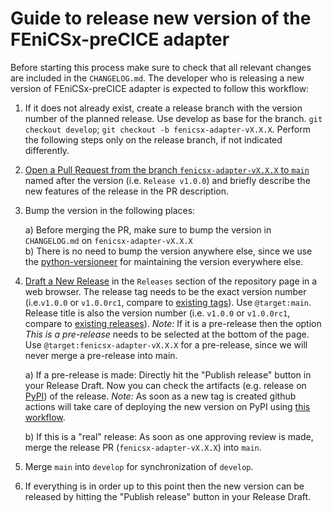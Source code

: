 # Guide to release new version of the FEniCSx-preCICE adapter

Before starting this process make sure to check that all relevant changes are included in the `CHANGELOG.md`. The developer who is releasing a new version of FEniCSx-preCICE adapter is expected to follow this workflow:

1. If it does not already exist, create a release branch with the version number of the planned release. Use develop as base for the branch. `git checkout develop`; `git checkout -b fenicsx-adapter-vX.X.X`. Perform the following steps only on the release branch, if not indicated differently.  

2. [Open a Pull Request from the branch `fenicsx-adapter-vX.X.X` to `main`](https://github.com/precice/fenicsx-adapter/compare) named after the version (i.e. `Release v1.0.0`) and briefly describe the new features of the release in the PR description.

3. Bump the version in the following places:

    a) Before merging the PR, make sure to bump the version in `CHANGELOG.md` on `fenicsx-adapter-vX.X.X`  
    b) There is no need to bump the version anywhere else, since we use the [python-versioneer](https://github.com/python-versioneer/python-versioneer/) for maintaining the version everywhere else.

4. [Draft a New Release](https://github.com/precice/fenicsx-adapter/releases/new) in the `Releases` section of the repository page in a web browser. The release tag needs to be the exact version number (i.e.`v1.0.0` or `v1.0.0rc1`, compare to [existing tags](https://github.com/precice/fenicsx-adapter/tags)). Use `@target:main`. Release title is also the version number (i.e. `v1.0.0` or `v1.0.0rc1`, compare to [existing releases](https://github.com/precice/fenicsx-adapter/tags)).
*Note:* If it is a pre-release then the option *This is a pre-release* needs to be selected at the bottom of the page. Use `@target:fenicsx-adapter-vX.X.X` for a pre-release, since we will never merge a pre-release into main.

    a) If a pre-release is made: Directly hit the "Publish release" button in your Release Draft. Now you can check the artifacts (e.g. release on [PyPI](https://pypi.org/project/fenicsxprecice/#history)) of the release. *Note:* As soon as a new tag is created github actions will take care of deploying the new version on PyPI using [this workflow](https://github.com/precice/fenicsx-adapter/actions?query=workflow%3A%22Upload+Python+Package%22).

    b) If this is a "real" release: As soon as one approving review is made, merge the release PR (`fenicsx-adapter-vX.X.X`) into `main`.

5. Merge `main` into `develop` for synchronization of `develop`.

6. If everything is in order up to this point then the new version can be released by hitting the "Publish release" button in your Release Draft.
